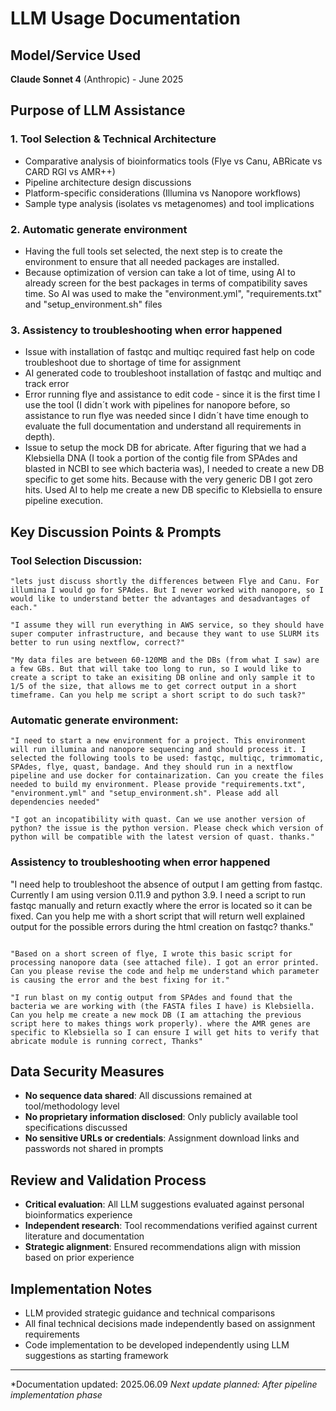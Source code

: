 # LLM Usage Documentation

## Model/Service Used
**Claude Sonnet 4** (Anthropic) - June 2025

## Purpose of LLM Assistance

### 1. **Tool Selection & Technical Architecture**
- Comparative analysis of bioinformatics tools (Flye vs Canu, ABRicate vs CARD RGI vs AMR++)
- Pipeline architecture design discussions
- Platform-specific considerations (Illumina vs Nanopore workflows)
- Sample type analysis (isolates vs metagenomes) and tool implications

### 2. **Automatic generate environment**
- Having the full tools set selected, the next step is to create the environment to ensure that all needed packages are installed. 
- Because optimization of version can take a lot of time, using AI to already screen for the best packages in terms of compatibility saves time. So AI was used to make the "environment.yml", "requirements.txt" and "setup_environment.sh" files

### 3. **Assistency to troubleshooting when error happened**
- Issue with installation of fastqc and multiqc required fast help on code troubleshoot due to shortage of time for assignment
- AI generated code to troubleshoot installation of fastqc and multiqc and track error
- Error running flye and assistance to edit code - since it is the first time I use the tool (I didn´t work with pipelines for nanopore before, so assistance to run flye was needed since I didn´t have time enough to evaluate the full documentation and understand all requirements in depth).
- Issue to setup the mock DB for abricate. After figuring that we had a Klebsiella DNA (I took a portion of the contig file from SPAdes and blasted in NCBI to see which bacteria was), I needed to create a new DB specific to get some hits. Because with the very generic DB I got zero hits. Used AI to help me create a new DB specific to Klebsiella to ensure pipeline execution. 

## Key Discussion Points & Prompts

### Tool Selection Discussion:
```
"lets just discuss shortly the differences between Flye and Canu. For illumina I would go for SPAdes. But I never worked with nanopore, so I would like to understand better the advantages and desadvantages of each."
```
```
"I assume they will run everything in AWS service, so they should have super computer infrastructure, and because they want to use SLURM its better to run using nextflow, correct?"
```
```
"My data files are between 60-120MB and the DBs (from what I saw) are a few GBs. But that will take too long to run, so I would like to create a script to take an exisiting DB online and only sample it to 1/5 of the size, that allows me to get correct output in a short timeframe. Can you help me script a short script to do such task?"
```

### Automatic generate environment:
```
"I need to start a new environment for a project. This environment will run illumina and nanopore sequencing and should process it. I selected the following tools to be used: fastqc, multiqc, trimmomatic, SPAdes, flye, quast, bandage. And they should run in a nextflow pipeline and use docker for containarization. Can you create the files needed to build my environment. Please provide "requirements.txt", "environment.yml" and "setup_environment.sh". Please add all dependencies needed"

"I got an incopatibility with quast. Can we use another version of python? the issue is the python version. Please check which version of python will be compatible with the latest version of quast. thanks."
```

### Assistency to troubleshooting when error happened
"I need help to troubleshoot the absence of output I am getting from fastqc. Currently I am using version 0.11.9 and python 3.9. I need a script to run fastqc manually and return exactly where the error is located so it can be fixed. Can you help me with a short script that will return well explained output for the possible errors during the html creation on fastqc? thanks."
```

"Based on a short screen of flye, I wrote this basic script for processing nanopore data (see attached file). I got an error printed. Can you please revise the code and help me understand which parameter is causing the error and the best fixing for it."

"I run blast on my contig output from SPAdes and found that the bacteria we are working with (the FASTA files I have) is Klebsiella. Can you help me create a new mock DB (I am attaching the previous script here to makes things work properly). where the AMR genes are specific to Klebsiella so I can ensure I will get hits to verify that abricate module is running correct, Thanks"
```

## Data Security Measures
- **No sequence data shared**: All discussions remained at tool/methodology level
- **No proprietary information disclosed**: Only publicly available tool specifications discussed
- **No sensitive URLs or credentials**: Assignment download links and passwords not shared in prompts

## Review and Validation Process
- **Critical evaluation**: All LLM suggestions evaluated against personal bioinformatics experience
- **Independent research**: Tool recommendations verified against current literature and documentation
- **Strategic alignment**: Ensured recommendations align with mission based on prior experience

## Implementation Notes
- LLM provided strategic guidance and technical comparisons
- All final technical decisions made independently based on assignment requirements
- Code implementation to be developed independently using LLM suggestions as starting framework

---
*Documentation updated: 2025.06.09
*Next update planned: After pipeline implementation phase*